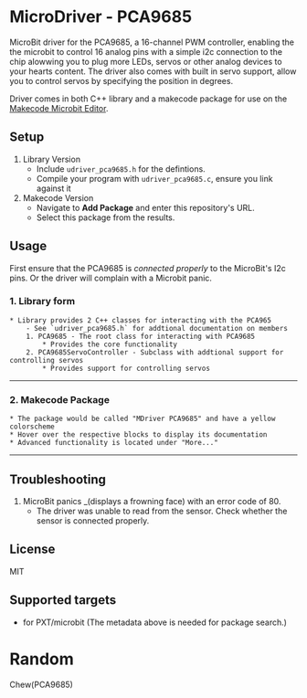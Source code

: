 # MicroDriver - PCA9685
MicroBit driver for the PCA9685, a 16-channel PWM controller, enabling the the 
microbit to control 16 analog pins with a simple i2c connection to the chip
alowwing you to plug more LEDs, servos or other analog devices to your hearts
content. The driver also comes with built in servo support, allow you to control
servos by specifying the position in degrees.

Driver comes in both C++ library and a makecode package for use on the 
[Makecode Microbit Editor](makecode.microbit.org).

## Setup
1. Library Version
    * Include `udriver_pca9685.h` for the defintions.
    * Compile your program with `udriver_pca9685.c`, ensure you link against it
2. Makecode Version
    * Navigate to **Add Package** and enter this repository's URL.
    * Select this package from the results.

## Usage
First ensure that the PCA9685 is _connected properly_ to the MicroBit's I2c pins.
Or the driver will complain with a Microbit panic.

### 1. Library form 
    * Library provides 2 C++ classes for interacting with the PCA965
        - See `udriver_pca9685.h` for addtional documentation on members
        1. PCA9685 - The root class for interacting with PCA9685
            * Provides the core functionality
        2. PCA9685ServoController - Subclass with addtional support for controlling servos
            * Provides support for controlling servos
---
### 2. Makecode Package 
    * The package would be called "MDriver PCA9685" and have a yellow colorscheme
    * Hover over the respective blocks to display its documentation
    * Advanced functionality is located under "More..."
---

## Troubleshooting
1. MicroBit panics _(displays a frowning face) with an error code of 80.
    * The driver was unable to read from the sensor. Check whether the sensor
        is connected properly.

## License
MIT

## Supported targets
* for PXT/microbit
(The metadata above is needed for package search.)

# Random
Chew(PCA9685)
